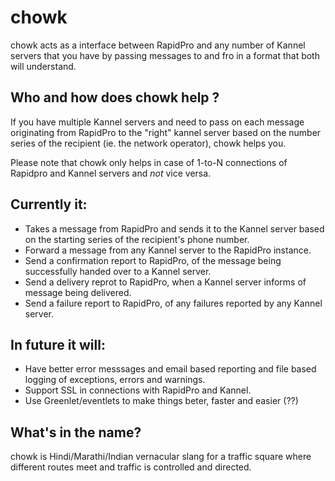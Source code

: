 chowk
=====

chowk acts as a interface between RapidPro and any number of Kannel servers that you have by
passing messages to and fro in a format that both will understand.


Who and how does chowk help ?
----------------
If you have multiple Kannel servers and need to pass on each message originating from RapidPro
to the "right" kannel server based on the number series of the recipient (ie. the network operator),
chowk helps you.

Please note that chowk only helps in case of 1-to-N connections of Rapidpro and Kannel servers and *not* vice versa.

Currently it:
-------------

* Takes a message from RapidPro and sends it to the Kannel server based on the starting series of the recipient's phone number.
* Forward a message from any Kannel server to the RapidPro instance.
* Send a confirmation report to RapidPro, of the message being successfully handed over to a Kannel server.
* Send a delivery reprot to RapidPro, when a Kannel server informs of message being delivered.
* Send a failure report to RapidPro, of any failures reported by any Kannel server.


In future it will:
------------------
* Have better error messsages and email based reporting and file based logging of exceptions, errors and warnings.
* Support SSL in connections with RapidPro and Kannel.
* Use Greenlet/eventlets to make things beter, faster and easier (??)

What's in the name?
--------------------

chowk is Hindi/Marathi/Indian vernacular slang for a traffic square where different routes meet and traffic is controlled and directed.
